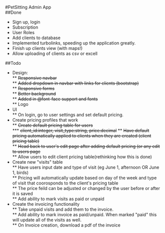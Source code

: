 #PetSitting Admin App  
##Done  

* Sign up, login  
* Subscription  
* User Roles  
* Add clients to database  
* Implemented turbolinks, speeding up the application greatly.  
* Finish up clients view (with maps!)  
* Allow uploading of clients as csv or excell

##Todo  
* Design:  
** ~~Responsive navbar~~  
** ~~Added dropdown in navbar with links for clients (bootstrap)~~  
** ~~Responsive forms~~  
** ~~Better background~~  
** ~~Added in @font-face support and fonts~~  
** Logo  
* UI  
** On login, go to user settings and set default pricing.  
* Create pricing profiles that work  
** ~~Create default pricing table for users~~  
*** ~~client_id:integer, visit_type:string, price:decimal~~ 
** ~~Have default pricing automatically applied to clients when they are created (client pricing table)~~  
** ~~Head back to user's edit page after adding default pricing (or any edit to users page~~  
** Allow users to edit client pricing table(rethinking how this is done)  
* Create new "visits" table  
** Have users input date and type of visit (eg June 1, afternoon OR June 1, birds)  
** Pricing will automatically update based on day of the week and type of visit that coorosponds to the client's pricing table  
** The price feild can be adjusted or changed by the user before or after it is saved  
** Add ability to mark visits as paid or unpaid  
* Create the invoicing functionality  
** Take unpaid visits and add them to the invoice.  
** Add ability to mark invoice as paid/unpaid. When marked "paid" this will update all of the visits as well.  
** On Invoice creation, download a pdf of the invoice  
 